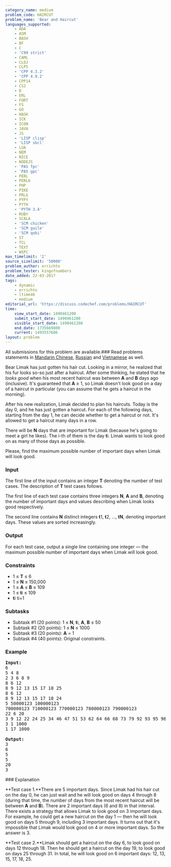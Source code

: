 ```yaml
---
category_name: medium
problem_code: HAIRCUT
problem_name: 'Bear and Haircut'
languages_supported:
    - ADA
    - ASM
    - BASH
    - BF
    - C
    - 'C99 strict'
    - CAML
    - CLOJ
    - CLPS
    - 'CPP 4.3.2'
    - 'CPP 4.9.2'
    - CPP14
    - CS2
    - D
    - ERL
    - FORT
    - FS
    - GO
    - HASK
    - ICK
    - ICON
    - JAVA
    - JS
    - 'LISP clisp'
    - 'LISP sbcl'
    - LUA
    - NEM
    - NICE
    - NODEJS
    - 'PAS fpc'
    - 'PAS gpc'
    - PERL
    - PERL6
    - PHP
    - PIKE
    - PRLG
    - PYPY
    - PYTH
    - 'PYTH 3.4'
    - RUBY
    - SCALA
    - 'SCM chicken'
    - 'SCM guile'
    - 'SCM qobi'
    - ST
    - TCL
    - TEXT
    - WSPC
max_timelimit: '2'
source_sizelimit: '50000'
problem_author: errichto
problem_tester: kingofnumbers
date_added: 22-03-2017
tags:
    - dynamic
    - errichto
    - ltime46
    - medium
editorial_url: 'https://discuss.codechef.com/problems/HAIRCUT'
time:
    view_start_date: 1490461200
    submit_start_date: 1490461200
    visible_start_date: 1490461200
    end_date: 1735669800
    current: 1493557686
layout: problem
---
```

All submissions for this problem are available.###  Read problems statements in [Mandarin Chinese](http://www.codechef.com/download/translated/LTIME46/mandarin/HAIRCUT.pdf), [Russian](http://www.codechef.com/download/translated/LTIME46/russian/HAIRCUT.pdf) and [Vietnamese](http://www.codechef.com/download/translated/LTIME46/vietnamese/HAIRCUT.pdf) as well.

Bear Limak has just gotten his hair cut. Looking in a mirror, he realized that his fur looks so-so just after a haircut. After some thinking, he stated that he _looks good_ when his most recent haircut was between **A** and **B** days ago (inclusive). It's guaranteed that **A** ≥ 1, so Limak doesn't look good on a day of a haircut in particular (you can assume that he gets a haircut in the morning).

After his new realization, Limak decided to plan his haircuts. Today is the day 0, and he has just gotten a haircut. For each of the following days, starting from the day 1, he can decide whether to get a haircut or not. It's allowed to get a haircut many days in a row.

There will be **N** days that are important for Limak (because he's going to meet a girl he likes). The i-th of them is the day **t**i. Limak wants to look good on as many of those days as possible.

Please, find the maximum possible number of important days when Limak will look good.

### Input

The first line of the input contains an integer **T** denoting the number of test cases. The description of **T** test cases follows.

The first line of each test case contains three integers **N**, **A** and **B**, denoting the number of important days and values describing when Limak looks good respectively.

The second line contains **N** distinct integers **t**1, **t**2, ..., **tN**, denoting important days. These values are sorted increasingly.

### Output

For each test case, output a single line containing one integer — the maximum possible number of important days when Limak will look good.

### Constraints

- 1 ≤ **T** ≤ 6
- 1 ≤ **N** ≤ 150,000
- 1 ≤ **A** ≤ **B** ≤ 109
- 1 ≤ **t**i ≤ 109
- **t**i ti+1

### Subtasks

- Subtask #1 (20 points): 1 ≤ **N**, **t**i, **A**, **B** ≤ 50
- Subtask #2 (20 points): 1 ≤ **N** ≤ 1000
- Subtask #3 (20 points): **A** = 1
- Subtask #4 (40 points): Original constraints.

### Example

<pre><b>Input:</b>
6
5 4 8
2 3 6 8 9
8 6 12
8 9 12 13 15 17 18 25
8 6 12
8 9 12 13 15 17 18 24
5 50000123 100000123
700000123 710000123 770000123 780000123 790000123
22 6 20
3 9 12 22 24 25 34 46 47 51 53 62 64 66 68 73 79 92 93 95 96 98
3 1 1000
1 17 1000

<b>Output:</b>
3
6
5
5
20
3
</pre>### Explanation

**Test case 1.**There are 5 important days. Since Limak had his hair cut on the day 0, he can just wait and he will look good on days 4 through 8 (during that time, the number of days from the most recent haircut will be between **A** and **B**). There are 2 important days (6 and 8) in that interval. There exists a strategy that allows Limak to look good on 3 important days. For example, he could get a new haircut on the day 1 — then he will look good on days 5 through 9, including 3 important days. It turns out that it's impossible that Limak would look good on 4 or more important days. So the answer is 3.

**Test case 2.**Limak should get a haircut on the day 6, to look good on days 12 through 18. Then he should get a haircut on the day 19, to look good on days 25 through 31. In total, he will look good on 6 important days: 12, 13, 15, 17, 18, 25.
